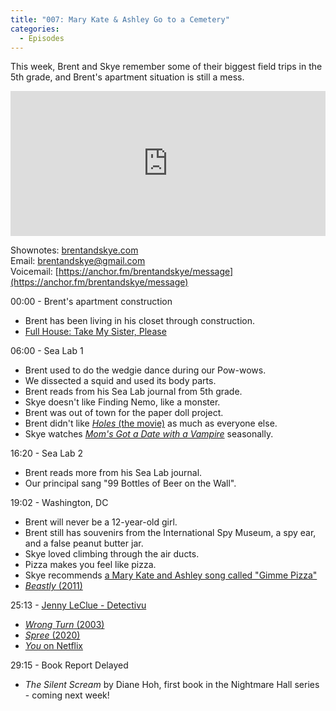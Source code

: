 ```yaml
---
title: "007: Mary Kate & Ashley Go to a Cemetery"
categories:
  - Episodes
---
```


This week, Brent and Skye remember some of their biggest field trips in the 5th grade, and Brent's apartment situation is still a mess.

<iframe src="https://open.spotify.com/embed-podcast/episode/5gZcfInnE1MaOfRno9B2DN" width="100%" height="232" frameborder="0" allowtransparency="true" allow="encrypted-media"></iframe>

Shownotes: [brentandskye.com](https://brentandskye.com)  
Email: [brentandskye@gmail.com](mailto:brentandskye@gmail.com)  
Voicemail: [https://anchor.fm/brentandskye/message](https://anchor.fm/brentandskye/message) 

00:00 - Brent's apartment construction

* Brent has been living in his closet through construction.
* [Full House: Take My Sister, Please](https://fullhouse.fandom.com/wiki/Take_My_Sister,_Please)

06:00 - Sea Lab 1

* Brent used to do the wedgie dance during our Pow-wows.
* We dissected a squid and used its body parts.
* Brent reads from his Sea Lab journal from 5th grade.
* Skye doesn't like Finding Nemo, like a monster.
* Brent was out of town for the paper doll project.
* Brent didn't like [*Holes* (the movie)](https://www.imdb.com/title/tt0311289/) as much as everyone else.
* Skye watches [*Mom's Got a Date with a Vampire*](https://www.imdb.com/title/tt0250593/) seasonally.

16:20 - Sea Lab 2

* Brent reads more from his Sea Lab journal.
* Our principal sang "99 Bottles of Beer on the Wall".

19:02 - Washington, DC

* Brent will never be a 12-year-old girl.
* Brent still has souvenirs from the International Spy Museum, a spy ear, and a false peanut butter jar.
* Skye loved climbing through the air ducts.
* Pizza makes you feel like pizza.
* Skye recommends [a Mary Kate and Ashley song called "Gimme Pizza"](https://www.youtube.com/watch?v=k6DA_WwO90c)
* [*Beastly* (2011)](https://www.imdb.com/title/tt1152398/)

25:13 - [Jenny LeClue - Detectivu](https://joe-russ-saiu.squarespace.com)

* [*Wrong Turn* (2003)](https://www.imdb.com/title/tt0295700/)
* [*Spree* (2020)](https://www.imdb.com/title/tt11394332/?ref_=fn_al_tt_1)
* [*You* on Netflix](https://www.google.com/url?sa=t&rct=j&q=&esrc=s&source=web&cd=&ved=2ahUKEwj0tYOk-f3sAhURjq0KHeB1CLUQFjAMegQIARAC&url=https%3A%2F%2Fwww.netflix.com%2Ftitle%2F80211991&usg=AOvVaw1amxN0DJUK2ENMd-6KwhQd)

29:15 - Book Report Delayed

* *The Silent Scream* by Diane Hoh, first book in the Nightmare Hall series - coming next week!
